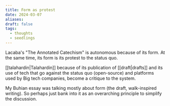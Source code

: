 ```yaml
---
title: Form as protest
date: 2024-03-07
aliases: 
draft: false
tags:
  - thoughts
  - seedlings
---
```

Lacaba's "The Annotated Catechism" is autonomous because of its form. At the same time, its form is its protest to the status quo.

[[talahardin|Talahardin]] because of its publication of [[draft|drafts]] and its use of tech that go against the status quo (open-source) and platforms used by Big tech companies, become a critique to the system.

My Buhian essay was talking mostly about form (the draft, walk-inspired writing). So perhaps just bank into it as an overarching principle to simplify the discussion.